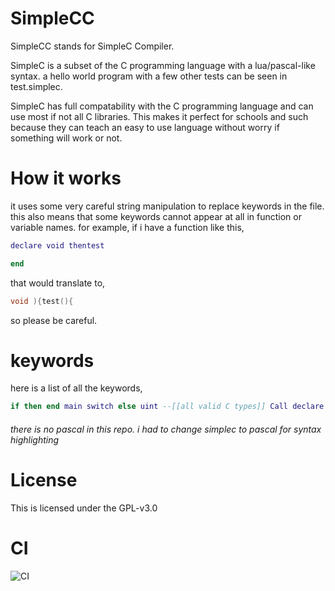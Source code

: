 # SimpleCC

SimpleCC stands for SimpleC Compiler.

SimpleC is a subset of the C programming language with a lua/pascal-like syntax. 
a hello world program with a few other tests can be seen in test.simplec. 

SimpleC has full compatability with the C programming language and can use most if not all C libraries. 
This makes it perfect for schools and such because they can teach an easy to use language without worry if something will work or not.

# How it works

it uses some very careful string manipulation to replace keywords in the file. 
this also means that some keywords cannot appear at all in function or variable names.
for example, 
if i have a function like this,
```lua
declare void thentest

end
```
that would translate to,
```c
void ){test(){
```
so please be careful.

# keywords
here is a list of all the keywords,

```lua
if then end main switch else uint --[[all valid C types]] Call declare --[[Any thing not listed here is the same way you do it in C]]
```
###### there is no pascal in this repo. i had to change simplec to pascal for syntax highlighting


# License
This is licensed under the GPL-v3.0


# CI 
![CI](https://github.com/WholesomeIsland/SimpleCC/workflows/CI/badge.svg)
